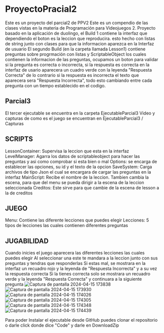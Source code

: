 # ProyectoPracial2
Este es un proyecto del parcial2 de PPV2
Este es un compendio de las clases vistas en la materia de Programación para Videojuegos 2.
Proyecto basado en la aplicación de duolingo, el Build 1 contiene la interfaz que dependiendo el boton es la leccion que reproducira.
esto hecho con listas de string junto con clases para que la informacion aparezca en la Interfaz de usuario 
El segundo Build (en la carpeta llamada Lesson1) contiene preguntas sobre progrmación con listas y ScriptableObject los cuales contienen la informacion de las preguntas, ocupamos un boton para validar si la pregunta es correcta o incorrecta, si la respuesta es correcta en la interfaz de usario aparecera un cuadro verde con la leyenda "Respuesta Correcta" de lo contrario si la respuesta es incorrecta el texto que aparecera sera "Respuesta Incorrecta", todo esto cambiando entre cada pregunta con un tiempo establecido en el codigo.

Parcial3
---
El tercer ejecutable se encuentra en la carpeta EjecutableParcial3
Video y capturas de como es el juego se encuentran en EjecutableParcial3 / Capturas

SCRIPTS
---
LessonContainer: Supervisa la leccion que esta en la interfaz
LevelManager: Agarra los datos de scriptableobject para hacer las preguntas y asi como comprobar si esta bien o mal
Options: se encarga de establecer las opciones, su id y el texto de la opcion
SaveSystem: Carga archivos de tipo Json el cual se encargara de cargar las preguntas en la interfaz
MainScript: Recibe el nombre de la leccion. Tambien cambia la escena, para que del menu se pueda dirigir a la escena de la leccion seleccionada
Creditos: Este sirve para que cambie de la escena de lesson a la de creditos

JUEGO
---
Menu: Contiene las diferente lecciones que puedes elegir 
Lecciones: 5 tipos de lecciones las cuales contienen diferentes preguntas

JUGABILIDAD
---
Cuando inicies el juego aparecera las diferentes lecciones las cuales puedes elegir 
Al seleccionar una este te mandara a la leccion junto con sus preguntas y tendras que responderlas
Si estas mal, se mostrara en la interfaz un recuadro rojo y la leyenda de "Respuesta Incorrecta" y a su vez la respuesta correcta
Si la tienes correcta solo se mostrara un recuadro verde y la leyenda "Respuesta Correcta" y continuara a la siguiente pregunta
![Captura de pantalla 2024-04-15 173838](https://github.com/SahidGomez/ProyectoPracial2/assets/156129783/76c59c2f-8d2d-4e1d-9bc0-cdbd62adec7c)
![Captura de pantalla 2024-04-15 173930](https://github.com/SahidGomez/ProyectoPracial2/assets/156129783/1ac2dda1-cc3a-4b32-9473-98faf05b6bbe)
![Captura de pantalla 2024-04-15 174026](https://github.com/SahidGomez/ProyectoPracial2/assets/156129783/7cdbad87-4404-4872-a2ed-05aaf648234e)
![Captura de pantalla 2024-04-15 174305](https://github.com/SahidGomez/ProyectoPracial2/assets/156129783/3c90e0f0-55db-440d-bf46-eff421f468b6)
![Captura de pantalla 2024-04-15 174348](https://github.com/SahidGomez/ProyectoPracial2/assets/156129783/69033dae-4dd3-4713-ac65-d8bf7a0a9eb7)
![Captura de pantalla 2024-04-15 174439](https://github.com/SahidGomez/ProyectoPracial2/assets/156129783/f377ada5-553b-4742-8fbd-f9f936739e0e)


Para poder Instalar el ejecutable desde GitHub puedes clonar el repositorio o darle click donde dice "Code" y darle en DownloadZip
